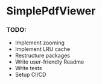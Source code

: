 # SimplePdfViewer

### TODO:
- Implement zooming
- Implement LRU cache
- Restructure packages
- Write user-friendly Readme
- Write tests
- Setup CI/CD
